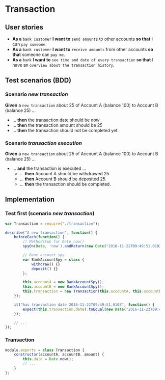 # Transaction

## User stories

* **As a** `bank customer` **I want to** `send amounts` to other accounts **so that** I can `pay someone`.
* **As a** `bank customer` **I want to** `receive amounts` from other accounts **so that** someone can `pay me`.
* **As a** `bank` **I want to** `see time and date of every transaction` **so that** I have an `overview about the transaction history`.


## Test scenarios (BDD)

### Scenario *new transaction*
**Given** a `new transaction` about 25 of Account A (balance 100) to Account B (balance 25) …
* … **then** the transaction date should be *now*
* … **then** the transaction amount should be 25
* … **then** the transaction should not be completed yet

### Scenario *transaction execution*
**Given** a `new transaction` about 25 of Account A (balance 100) to Account B (balance 25) …
* … **and** the transaction is executed …
	* … **then** Account A should be withdrawed 25.
	* … **then** Account B should be deposited 25.
	* … **then** the transaction should be completed.


<div style="page-break-after: always;"></div>

## Implementation

### Test first (scenario *new transaction*)

```javascript
var Transaction = require("./transaction");

describe("A new transaction", function() {
	beforeEach(function() {
		// Methodstub for Date.now()
		spyOn(Date, 'now').andReturn(new Date("2016-11-22T09:49:51.010Z"));

		// Banc account spy
		var BankAccountSpy = class {
			withdraw() {}
			deposit() {}
		};

		this.accountA = new BankAccountSpy();
		this.accountB = new BankAccountSpy();
		this.transaction = new Transaction(this.accountA, this.accountB, 25);
	});

	it("has transaction date 2016-11-22T09:49:51.010Z", function() {
		expect(this.transaction.date).toEqual(new Date("2016-11-22T09:49:51.010Z"));
	});

	// ...
});
```

<div style="page-break-after: always;"></div>

### Transaction

```javascript
module.exports = class Transaction {
	constructor(accountA, accountB, amount) {
		this.date = Date.now();
		// ...
	}
};
```
